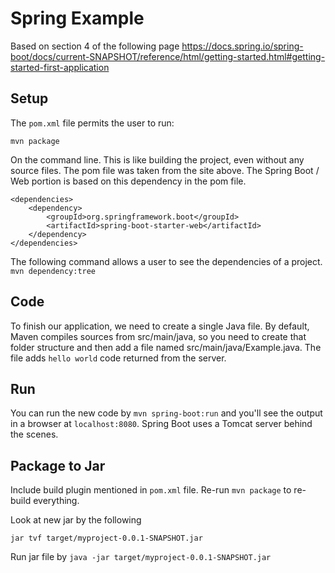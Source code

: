 # Spring Example

Based on section 4 of the following page
https://docs.spring.io/spring-boot/docs/current-SNAPSHOT/reference/html/getting-started.html#getting-started-first-application

## Setup
The `pom.xml` file permits the user to run:

```
mvn package
```

On the command line. This is like building the project, even without any source files. The pom file was taken from the site above. The Spring Boot / Web portion is based on this dependency in the pom file.

```
<dependencies>
    <dependency>
        <groupId>org.springframework.boot</groupId>
        <artifactId>spring-boot-starter-web</artifactId>
    </dependency>
</dependencies>
```

The following command allows a user to see the dependencies of a project. 
`mvn dependency:tree`

## Code
To finish our application, we need to create a single Java file. By default, Maven compiles sources from src/main/java, so you need to create that folder structure and then add a file named src/main/java/Example.java. The file adds `hello world` code returned from the server.

## Run
You can run the new code by `mvn spring-boot:run` and you'll see the output in a browser at `localhost:8080`. Spring Boot uses a Tomcat server behind the scenes.

## Package to Jar
Include build plugin mentioned in `pom.xml` file.
Re-run `mvn package` to re-build everything.

Look at new jar by the following

```
jar tvf target/myproject-0.0.1-SNAPSHOT.jar
```

Run jar file by `java -jar target/myproject-0.0.1-SNAPSHOT.jar`
